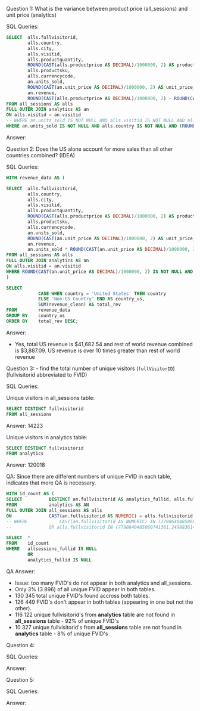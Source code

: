 Question 1: What is the variance between product price (all_sessions) and unit price (analytics)

SQL Queries:
```sql
SELECT 	alls.fullvisitorid, 
		alls.country, 
		alls.city, 
		alls.visitid,
		alls.productquantity,
		ROUND(CAST(alls.productprice AS DECIMAL)/1000000, 2) AS product_price_clean,
		alls.productsku,
		alls.currencycode,
		an.units_sold,
		ROUND(CAST(an.unit_price AS DECIMAL)/1000000, 2) AS unit_price_clean,
		an.revenue, 
		ROUND(CAST(alls.productprice AS DECIMAL)/1000000, 2) - ROUND(CAST(an.unit_price AS DECIMAL)/1000000, 2) AS price_variance
FROM all_sessions AS alls
FULL OUTER JOIN analytics AS an
ON alls.visitid = an.visitid
-- WHERE an.units_sold IS NOT NULL AND alls.visitid IS NOT NULL AND alls.country IS NOT NULL
WHERE an.units_sold IS NOT NULL AND alls.country IS NOT NULL AND (ROUND(CAST(alls.productprice AS DECIMAL)/1000000, 2) - ROUND(CAST(an.unit_price AS DECIMAL)/1000000, 2) = 0)
```
Answer: 



Question 2: Does the US alone account for more sales than all other countries combined? (IDEA)

SQL Queries:

```sql
WITH revenue_data AS (

SELECT 	alls.fullvisitorid, 
		alls.country, 
		alls.city, 
		alls.visitid,
		alls.productquantity,
		ROUND(CAST(alls.productprice AS DECIMAL)/1000000, 2) AS product_price_clean,
		alls.productsku,
		alls.currencycode,
		an.units_sold,
		ROUND(CAST(an.unit_price AS DECIMAL)/1000000, 2) AS unit_price_clean,
		an.revenue, 
		an.units_sold * ROUND(CAST(an.unit_price AS DECIMAL)/1000000, 2) AS revenue_clean
FROM all_sessions AS alls
FULL OUTER JOIN analytics AS an
ON alls.visitid = an.visitid
WHERE ROUND(CAST(an.unit_price AS DECIMAL)/1000000, 2) IS NOT NULL AND an.visitid IS NOT NULL AND alls.visitid IS NOT NULL AND an.units_sold IS NOT NULL
)

SELECT	 	
			CASE WHEN country = 'United States' THEN country
			ELSE 'Non-US Country' END AS country_us,
			SUM(revenue_clean) AS total_rev
FROM 		revenue_data
GROUP BY 	country_us
ORDER BY 	total_rev DESC;

```

Answer:

* Yes, total US revenue is $41,682.54 and rest of world revenue combined is $3,887.09. US revenue is over 10 times greater than  rest of world revenue

Question 3: - find the total number of unique visitors (`fullVisitorID`) (fullvisitorid abbreviated to FVID)

SQL Queries:

Unique visitors in all_sessions table: 
```sql 
SELECT DISTINCT fullvisitorid
FROM all_sessions
```
Answer: 14223

Unique visitors in analytics table: 
```sql
SELECT DISTINCT fullvisitorid
FROM analytics
```
Answer: 120018

QA: Since there are different numbers of unique FVID in each table, indicates that more QA is necessary. 

```sql
WITH id_count AS (
SELECT 			DISTINCT an.fullvisitorid AS analytics_fullid, alls.fullvisitorid AS allsessions_fullid
FROM 			analytics AS AN
FULL OUTER JOIN all_sessions AS alls
ON 				CAST(an.fullvisitorid AS NUMERIC) = alls.fullvisitorid )
-- WHERE 			CAST(an.fullvisitorid AS NUMERIC) IN (7798640485060741361,2498836143351356423, 3608475193341679870)
-- 				OR alls.fullvisitorid IN (7798640485060741361,2498836143351356423, 3608475193341679870)

SELECT 	*
FROM 	id_count
WHERE 	allsessions_fullid IS NULL 
		OR 
		analytics_fullid IS NULL 
```
QA Answer: 
* Issue: too many FVID's do not appear in both analytics and all_sessions. 
* Only  3% (3 896) of all unique FVID appear in both tables. 
* 130 345 total unique FVID's found accross both tables.
* 126 449 FVID's don't appear in both tables (appearing in one but not the other). 
* 116 122 unique fullvisitorid's from **analytics** table are not found in **all_sessions** table - 92% of unique FVID's
* 10 327 unique fullvisitorid's from **all_sessions** table are not found in **analytics** table - 8% of unique FVID's

Question 4: 

SQL Queries:

Answer:



Question 5: 

SQL Queries:

Answer:
